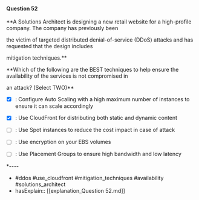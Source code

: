 #### Question  52

**A Solutions Architect is designing a new retail website for a high-profile company. The company has previously been

the victim of targeted distributed denial-of-service (DDoS) attacks and has requested that the design includes

mitigation techniques.**

**Which of the following are the BEST techniques to help ensure the availability of the services is not compromised in

an attack? (Select TWO)**

- [x] :  Configure Auto Scaling with a high maximum number of instances to ensure it can scale accordingly

- [x] :  Use CloudFront for distributing both static and dynamic content

- [ ] :  Use Spot instances to reduce the cost impact in case of attack

- [ ] :  Use encryption on your EBS volumes

- [ ] :  Use Placement Groups to ensure high bandwidth and low latency

*----

- #ddos #use_cloudfront #mitigation_techniques #availability #solutions_architect
- hasExplain:: [[explanation_Question  52.md]]
